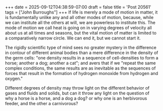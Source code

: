 +++
date = 2025-09-12T04:38:59-07:00
draft = false
title = 'Post 20561'
tags = ["John Burroughs"]
+++
If life is merely a mode of motion in matter, it is fundamentally unlike any and all other modes of motion, because, while we can institute all the others at will, we are powerless to institute this. The mode of motion we call heat is going on in varying degrees of velocity all about us at all times and seasons, but the vital motion of matter is limited to a comparatively narrow circle. We can end it, but we cannot start it.

The rigidly scientific type of mind sees no greater mystery in the difference in contour of different animal bodies than a mere difference in the density of the germ cells: "one density results in a sequence of cell-densities to form a horse; another a dog; another a cat"; and avers that if we "repeat the same complex conditions, the same results are as inevitable as the sequences of forces that result in the formation of hydrogen monoxide from hydrogen and oxygen."

Different degrees of density may throw light on the different behavior of gases and fluids and solids, but can it throw any light on the question of why a horse is a horse, and a dog a dog? or why one is an herbivorous feeder, and the other a carnivorous?
